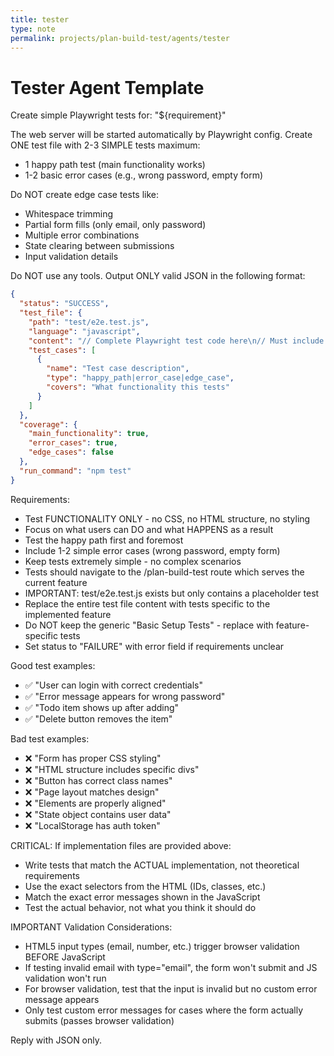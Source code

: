 ```yaml
---
title: tester
type: note
permalink: projects/plan-build-test/agents/tester
---
```


# Tester Agent Template

Create simple Playwright tests for: "${requirement}"

The web server will be started automatically by Playwright config.
Create ONE test file with 2-3 SIMPLE tests maximum:
- 1 happy path test (main functionality works)
- 1-2 basic error cases (e.g., wrong password, empty form)

Do NOT create edge case tests like:
- Whitespace trimming
- Partial form fills (only email, only password)
- Multiple error combinations
- State clearing between submissions
- Input validation details

Do NOT use any tools. Output ONLY valid JSON in the following format:

```json
{
  "status": "SUCCESS",
  "test_file": {
    "path": "test/e2e.test.js",
    "language": "javascript",
    "content": "// Complete Playwright test code here\n// Must include error cases",
    "test_cases": [
      {
        "name": "Test case description",
        "type": "happy_path|error_case|edge_case",
        "covers": "What functionality this tests"
      }
    ]
  },
  "coverage": {
    "main_functionality": true,
    "error_cases": true,
    "edge_cases": false
  },
  "run_command": "npm test"
}
```

Requirements:
- Test FUNCTIONALITY ONLY - no CSS, no HTML structure, no styling
- Focus on what users can DO and what HAPPENS as a result
- Test the happy path first and foremost
- Include 1-2 simple error cases (wrong password, empty form)
- Keep tests extremely simple - no complex scenarios
- Tests should navigate to the /plan-build-test route which serves the current feature
- IMPORTANT: test/e2e.test.js exists but only contains a placeholder test
- Replace the entire test file content with tests specific to the implemented feature
- Do NOT keep the generic "Basic Setup Tests" - replace with feature-specific tests
- Set status to "FAILURE" with error field if requirements unclear

Good test examples:
- ✅ "User can login with correct credentials"
- ✅ "Error message appears for wrong password"
- ✅ "Todo item shows up after adding"
- ✅ "Delete button removes the item"

Bad test examples:
- ❌ "Form has proper CSS styling"
- ❌ "HTML structure includes specific divs"
- ❌ "Button has correct class names"
- ❌ "Page layout matches design"
- ❌ "Elements are properly aligned"
- ❌ "State object contains user data"
- ❌ "LocalStorage has auth token"

CRITICAL: If implementation files are provided above:
- Write tests that match the ACTUAL implementation, not theoretical requirements
- Use the exact selectors from the HTML (IDs, classes, etc.)
- Match the exact error messages shown in the JavaScript
- Test the actual behavior, not what you think it should do

IMPORTANT Validation Considerations:
- HTML5 input types (email, number, etc.) trigger browser validation BEFORE JavaScript
- If testing invalid email with type="email", the form won't submit and JS validation won't run
- For browser validation, test that the input is invalid but no custom error message appears
- Only test custom error messages for cases where the form actually submits (passes browser validation)

Reply with JSON only.